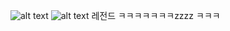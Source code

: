 ![alt text](https://csstudy.s3.ap-northeast-2.amazonaws.com/%EC%9D%B4%EC%B1%84%EC%98%81%20/%20image.png)
![alt text](https://csstudy.s3.ap-northeast-2.amazonaws.com/%EC%9D%B4%EC%B1%84%EC%98%81%20/%20image-1.png)
레전드 ㅋㅋㅋㅋㅋㅋㅋzzzz
ㅋㅋㅋ